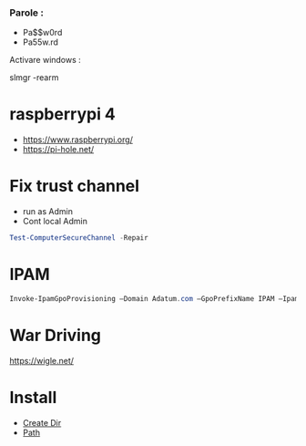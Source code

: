 
### Parole :

- Pa$$w0rd
- Pa55w.rd

Activare windows :

slmgr -rearm



# raspberrypi 4
- https://www.raspberrypi.org/
-  https://pi-hole.net/

# Fix trust channel

-  run as Admin
-  Cont local Admin

```powershell
Test-ComputerSecureChannel -Repair
```


# IPAM

```powershell
Invoke-IpamGpoProvisioning –Domain Adatum.com –GpoPrefixName IPAM –IpamServerFqdn LON-SVR2.adatum.com –DelegatedGpoUser Administrator
```

# War Driving
https://wigle.net/

# Install

- [Create Dir](Path.ps1)
- [Path](path.txt)
